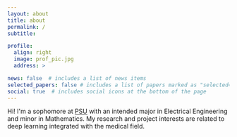 ```yaml
---
layout: about
title: about
permalink: /
subtitle: 

profile:
  align: right
  image: prof_pic.jpg
  address: >

news: false  # includes a list of news items
selected_papers: false # includes a list of papers marked as "selected={true}"
social: true  # includes social icons at the bottom of the page
---
```


Hi! I'm a sophomore at [PSU](https://www.eecs.psu.edu/) with an intended major in Electrical Engineering and minor in Mathematics. My research and project interests are related to deep learning integrated with the medical field.